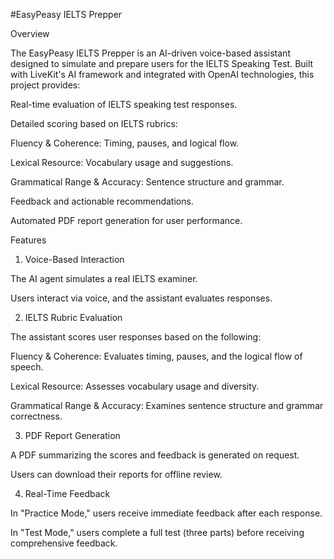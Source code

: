 #EasyPeasy IELTS Prepper

Overview

The EasyPeasy IELTS Prepper is an AI-driven voice-based assistant designed to simulate and prepare users for the IELTS Speaking Test. Built with LiveKit's AI framework and integrated with OpenAI technologies, this project provides:

Real-time evaluation of IELTS speaking test responses.

Detailed scoring based on IELTS rubrics:

Fluency & Coherence: Timing, pauses, and logical flow.

Lexical Resource: Vocabulary usage and suggestions.

Grammatical Range & Accuracy: Sentence structure and grammar.

Feedback and actionable recommendations.

Automated PDF report generation for user performance.

Features

1. Voice-Based Interaction

The AI agent simulates a real IELTS examiner.

Users interact via voice, and the assistant evaluates responses.

2. IELTS Rubric Evaluation

The assistant scores user responses based on the following:

Fluency & Coherence: Evaluates timing, pauses, and the logical flow of speech.

Lexical Resource: Assesses vocabulary usage and diversity.

Grammatical Range & Accuracy: Examines sentence structure and grammar correctness.

3. PDF Report Generation

A PDF summarizing the scores and feedback is generated on request.

Users can download their reports for offline review.

4. Real-Time Feedback

In "Practice Mode," users receive immediate feedback after each response.

In "Test Mode," users complete a full test (three parts) before receiving comprehensive feedback.
